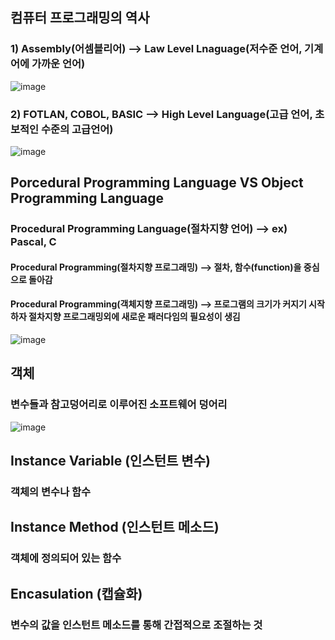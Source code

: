 

## 컴퓨터 프로그래밍의 역사
### 1) Assembly(어셈블리어) --> Law Level Lnaguage(저수준 언어, 기계어에 가까운 언어)
![image](https://github.com/user-attachments/assets/360fb60e-3dfc-47cc-9e29-2aca27d7a584)

### 2) FOTLAN, COBOL, BASIC --> High Level Language(고급 언어, 초보적인 수준의 고급언어)
![image](https://github.com/user-attachments/assets/91f42389-dc3b-4334-b8d1-da65122b344f)

## Porcedural Programming Language VS Object Programming Language
### Procedural Programming Language(절차지향 언어) --> ex) Pascal, C
#### Procedural Programming(절차지향 프로그래밍) --> 절차, 함수(function)을 중심으로 돌아감
#### Procedural Programming(객체지향 프로그래밍) --> 프로그램의 크기가 커지기 시작하자 절차지향 프로그래밍외에 새로운 패러다임의 필요성이 생김
![image](https://github.com/user-attachments/assets/3aceb32d-f299-4cd7-a137-f8eaf1e085d3)

## 객체
### 변수들과 참고덩어리로 이루어진 소프트웨어 덩어리

![image](https://github.com/user-attachments/assets/964ac728-be33-4e22-bdc6-a4642c57d678)

## Instance Variable (인스턴트 변수)
### 객체의 변수나 함수

## Instance Method (인스턴트 메소드)
### 객체에 정의되어 있는 함수

## Encasulation (캡슐화)
### 변수의 값을 인스턴트 메소드를 통해 간접적으로 조절하는 것

